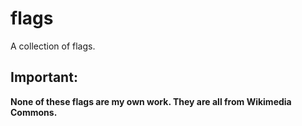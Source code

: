 # flags

A collection of flags.

## Important:

**None of these flags are my own work. They are all from Wikimedia Commons.**

